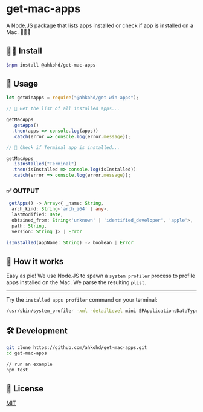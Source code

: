# get-mac-apps

A Node.JS package that lists apps installed or check if app is installed on a Mac. 🍏👨‍💻

## 👨‍💻 Install

```bash
$npm install @ahkohd/get-mac-apps
```

## 🔌 Usage

```js
let getWinApps = require("@ahkohd/get-win-apps");

// 🦄 Get the list of all installed apps...

getMacApps
  .getApps()
  .then(apps => console.log(apps))
  .catch(error => console.log(error.message));

// 🚀 Check if Terminal app is installed...

getMacApps
  .isInstalled("Terminal")
  .then(isInstalled => console.log(isInstalled))
  .catch(error => console.log(error.message));
```

### ✅ OUTPUT

```ts
 getApps() -> Array<{ _name: String,
  arch_kind: String<'arch_i64' | any>,
  lastModified: Date,
  obtained_from: String<'unknown' | 'identified_developer', 'apple'>,
  path: String,
  version: String }> | Error

isInstalled(appName: String) -> boolean | Error

```

## 🤔 How it works

Easy as pie! We use Node.JS to spawn a `system profiler` process to profile apps installed on the Mac. We parse the resulting `plist`.

---

Try the `installed apps profiler` command on your terminal:

```bash
/usr/sbin/system_profiler -xml -detailLevel mini SPApplicationsDataType
```

## 🛠 Development

```bash
git clone https://github.com/ahkohd/get-mac-apps.git
cd get-mac-apps

// run an example
npm test

```

## 🧾 License

[MIT](./LICENSE.md)
